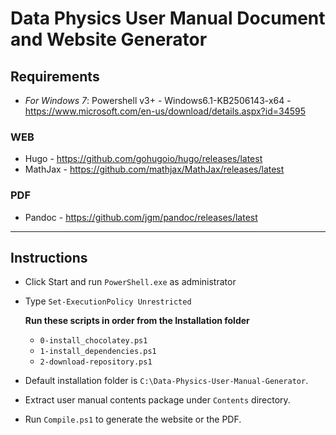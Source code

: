 # Data Physics User Manual Document and Website Generator

## Requirements
- _For Windows 7_: Powershell v3+ - Windows6.1-KB2506143-x64 - https://www.microsoft.com/en-us/download/details.aspx?id=34595

### WEB
- Hugo - https://github.com/gohugoio/hugo/releases/latest
- MathJax - https://github.com/mathjax/MathJax/releases/latest

### PDF
- Pandoc - https://github.com/jgm/pandoc/releases/latest

---

## Instructions
- Click Start and run `PowerShell.exe` as administrator
- Type `Set-ExecutionPolicy Unrestricted`

  **Run these scripts in order from the Installation folder**
  - `0-install_chocolatey.ps1`
  - `1-install_dependencies.ps1`
  - `2-download-repository.ps1`

- Default installation folder is `C:\Data-Physics-User-Manual-Generator`.
- Extract user manual contents package under `Contents` directory.
- Run `Compile.ps1` to generate the website or the PDF.
